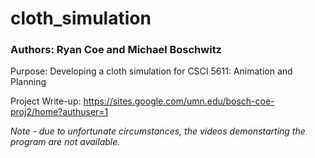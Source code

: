 # cloth_simulation
### Authors: Ryan Coe and Michael Boschwitz

Purpose: Developing a cloth simulation for CSCI 5611: Animation and Planning

Project Write-up: https://sites.google.com/umn.edu/bosch-coe-proj2/home?authuser=1

*Note - due to unfortunate circumstances, the videos demonstarting the program are not available.*

